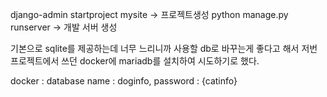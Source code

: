 django-admin startproject mysite -> 프로젝트생성
python manage.py runserver -> 개발 서버 생성

기본으로 sqlite를 제공하는데 너무 느리니까 사용할 db로 바꾸는게 좋다고 해서
저번 프로젝트에서 쓰던 docker에 mariadb를 설치하여 시도하기로 했다.

docker : 
	database name : doginfo, 
	password : {catinfo}
